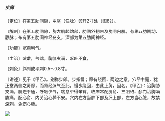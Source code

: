 ##### 步廊

〔定位〕在第五肋间隙，中庭（任脉）旁开2寸处（图82）。

〔解剖〕在第五肋间隙，胸大肌起始部，肋间外韧带及肋间内肌，有第五肋间动、静脉；布有第五肋间神经皮支，深部为第五肋间神经。

〔功能〕宽胸利气。

〔主治〕咳嗽，气喘，胸胁支满，呕吐不食。

〔刺灸〕斜刺或平刺0.5〜0.8寸。

〔讲述〕见于《甲乙》。别称步郎。步指慢；廊有绕回、两边之意。穴平中庭，犹正堂两侧之房廊，而肾经脉气至此，慢步绕回，由此上胸，因名。《甲乙》：治胸胁支满，膈逆不通，呼吸少气，喘息不得举臂。临床常配膈俞、三阳络、郄门治胸满胁痛，配心俞、内关治心悸不安。穴内右方当肺下部及肝上部，左方当心脏，故禁深刺，免伤心肺。

![](img/图82.jpg)
